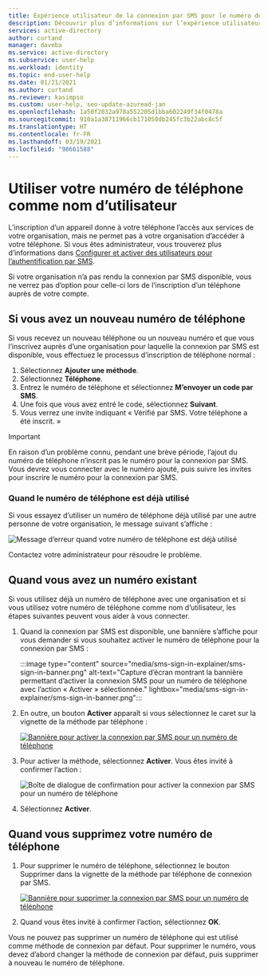 ```yaml
---
title: Expérience utilisateur de la connexion par SMS pour le numéro de téléphone – Azure AD
description: Découvrir plus d’informations sur l’expérience utilisateur de la connexion par SMS pour des numéros de téléphone nouveaux ou existants
services: active-directory
author: curtand
manager: daveba
ms.service: active-directory
ms.subservice: user-help
ms.workload: identity
ms.topic: end-user-help
ms.date: 01/21/2021
ms.author: curtand
ms.reviewer: kasimpso
ms.custom: user-help, seo-update-azuread-jan
ms.openlocfilehash: 1a50f2032a978a552205d1bba602249f34f0478a
ms.sourcegitcommit: 910a1a38711966cb171050db245fc3b22abc8c5f
ms.translationtype: HT
ms.contentlocale: fr-FR
ms.lasthandoff: 03/19/2021
ms.locfileid: "98661588"
---
```

# <a name="use-your-phone-number-as-a-user-name"></a>Utiliser votre numéro de téléphone comme nom d’utilisateur

L’inscription d’un appareil donne à votre téléphone l’accès aux services de votre organisation, mais ne permet pas à votre organisation d’accéder à votre téléphone. Si vous êtes administrateur, vous trouverez plus d’informations dans [Configurer et activer des utilisateurs pour l’authentification par SMS](../authentication/howto-authentication-sms-signin.md).

Si votre organisation n’a pas rendu la connexion par SMS disponible, vous ne verrez pas d’option pour celle-ci lors de l’inscription d’un téléphone auprès de votre compte.  

## <a name="when-you-have-a-new-phone-number"></a>Si vous avez un nouveau numéro de téléphone

Si vous recevez un nouveau téléphone ou un nouveau numéro et que vous l’inscrivez auprès d’une organisation pour laquelle la connexion par SMS est disponible, vous effectuez le processus d’inscription de téléphone normal :

1. Sélectionnez **Ajouter une méthode**.
1. Sélectionnez **Téléphone**.
1. Entrez le numéro de téléphone et sélectionnez **M’envoyer un code par SMS**.
1. Une fois que vous avez entré le code, sélectionnez **Suivant**.
1. Vous verrez une invite indiquant « Vérifié par SMS. Votre téléphone a été inscrit. »

> [!Important]
> En raison d’un problème connu, pendant une brève période, l’ajout du numéro de téléphone n’inscrit pas le numéro pour la connexion par SMS. Vous devrez vous connecter avec le numéro ajouté, puis suivre les invites pour inscrire le numéro pour la connexion par SMS.

### <a name="when-the-phone-number-is-in-use"></a>Quand le numéro de téléphone est déjà utilisé

Si vous essayez d’utiliser un numéro de téléphone déjà utilisé par une autre personne de votre organisation, le message suivant s’affiche :

![Message d’erreur quand votre numéro de téléphone est déjà utilisé](media/sms-sign-in-explainer/sms-sign-in-error.png)

Contactez votre administrateur pour résoudre le problème.

## <a name="when-you-have-an-existing-number"></a>Quand vous avez un numéro existant

Si vous utilisez déjà un numéro de téléphone avec une organisation et si vous utilisez votre numéro de téléphone comme nom d’utilisateur, les étapes suivantes peuvent vous aider à vous connecter.

1. Quand la connexion par SMS est disponible, une bannière s’affiche pour vous demander si vous souhaitez activer le numéro de téléphone pour la connexion par SMS :

    :::image type="content" source="media/sms-sign-in-explainer/sms-sign-in-banner.png" alt-text="Capture d’écran montrant la bannière permettant d’activer la connexion SMS pour un numéro de téléphone avec l’action « Activer » sélectionnée." lightbox="media/sms-sign-in-explainer/sms-sign-in-banner.png":::

1. En outre, un bouton **Activer** apparaît si vous sélectionnez le caret sur la vignette de la méthode par téléphone :

    [![Bannière pour activer la connexion par SMS pour un numéro de téléphone](media/sms-sign-in-explainer/sms-sign-in-phone-method.png)](media/sms-sign-in-explainer/sms-sign-in-phone-method.png#lightbox)

1. Pour activer la méthode, sélectionnez **Activer**. Vous êtes invité à confirmer l’action :

    ![Boîte de dialogue de confirmation pour activer la connexion par SMS pour un numéro de téléphone](media/sms-sign-in-explainer/sms-sign-in-confirmation.png)

1. Sélectionnez **Activer**.

## <a name="when-you-remove-your-phone-number"></a>Quand vous supprimez votre numéro de téléphone

1. Pour supprimer le numéro de téléphone, sélectionnez le bouton Supprimer dans la vignette de la méthode par téléphone de connexion par SMS.

    [![Bannière pour supprimer la connexion par SMS pour un numéro de téléphone](media/sms-sign-in-explainer/sms-sign-in-delete-method.png)](media/sms-sign-in-explainer/sms-sign-in-delete-method.png#lightbox)

2. Quand vous êtes invité à confirmer l’action, sélectionnez **OK**.

Vous ne pouvez pas supprimer un numéro de téléphone qui est utilisé comme méthode de connexion par défaut. Pour supprimer le numéro, vous devez d’abord changer la méthode de connexion par défaut, puis supprimer à nouveau le numéro de téléphone.

